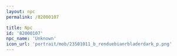 ```yaml
---
layout: npc
permalink: /82000107

title: Npc
id: '82000107'
npc_name: 'Unknown'
icon_url: 'portrait/mob/23501011_b_renduebianrbladerdark_p.png'
---
```

